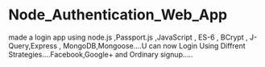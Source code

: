 # Node_Authentication_Web_App

made a login app using node.js ,Passport.js ,JavaScript , ES-6 ,  BCrypt ,  J-Query,Express , MongoDB,Mongoose....U can now Login Using Diffrent Strategies....Facebook,Google+ and Ordinary signup.....
